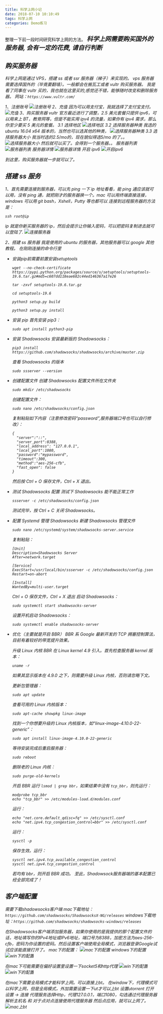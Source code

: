 ```yaml
---
title: 科学上网小记
date: 2018-07-10 10:10:49
tags: 科学上网
categories: Demo练习
---
```


整理一下前一段时间研究科学上网的方法。
<b style="font-size: 20px;"><i>科学上网需要购买国外的服务器, 会有一定的花费, 请自行判断<i></b>

## 购买服务器

科学上网是通过 VPS，搭建 ss 或者 ssr 服务器（梯子）来实现的。
vps 服务器需要选择国外的（毕竟要翻墙）。一般都会在搬瓦工或者 vultr 购买服务器。
我是看了同事在 vultr 买的，我也就在这里买的,感觉还不错，能够随时改变和删除服务器。
网站：`https://www.vultr.com/`

1、注册账号
![注册账号](https://github.com/kaisa911/studyNotes/blob/master/public/image/zhucezhanghao.png?raw=true)
2、充值
因为可以用支付宝，我就选择了支付宝支付。
![充值](https://github.com/kaisa911/studyNotes/blob/master/public/image/chongzhi.png?raw=true)
3、购买服务器
vultr 官方最近进行了调整，2.5 美元套餐只提供 ipv6，可以用来上 BT，教育网等，但是不能实用 ipv4 的流量，如果你有 ipv4 需求，那么你至少要买 5 美元的套餐。
3.1 选择地区
![选择地区](https://github.com/kaisa911/studyNotes/blob/master/public/image/fuwuqi01.png?raw=true)
3.2 选择服务器种类
我选的 ubuntu 16.04 x64 版本的，当然也可以选其他的种类，
![选择服务器种类](https://github.com/kaisa911/studyNotes/blob/master/public/image/fuwuqi02.png?raw=true)
3.3 选择服务器大小
我当时选的$2.5/mo 的，现在貌似得选$5/mo 的了。。
![选择服务器大小](https://github.com/kaisa911/studyNotes/blob/master/public/image/fuwuqi03.png?raw=true)
然后就可以买了。会得到一个服务器。。
服务器列表
![服务器列表](https://github.com/kaisa911/studyNotes/blob/master/public/image/fuwuqi04.png?raw=true)
服务器详情
![服务器详情](https://github.com/kaisa911/studyNotes/blob/master/public/image/fuwuqi05.png?raw=true)
开启 ipv6
![开启ipv6](https://github.com/kaisa911/studyNotes/blob/master/public/image/fuwuqi06.png?raw=true)

到这里，购买服务器就一步就可以了。

## 搭建 ss 服务

1、首先需要连接到服务器，可以先 ping 一下 ip 地址看看，能 ping 通应该就可以用，没有 ping 通，就把刚才的服务器换一个。mac 可以用终端直接连接，windows 可以用 git bash，Xshell，Putty 等也都可以
连接到远程服务器的方法是：

```
ssh root@ip
```

ip 就是你新买服务器的 ip，然后会提示让你输入密码，可以把密码复制进去就可以登陆了.
![连接服务器](https://github.com/kaisa911/studyNotes/blob/master/public/image/lianjie01.png?raw=true)

2、搭建 ss 服务器
我是使用的 ubuntu 的服务器，其他服务器可以 google 其他教程。
在刚刚连接的命令行里

- 安装pip前需要前置安装setuptools
  ```
  wget --no-check-certificate  https://pypi.python.org/packages/source/s/setuptools/setuptools-19.6.tar.gz#md5=c607dd118eae682c44ed146367a17e26

  tar -zxvf setuptools-19.6.tar.gz

  cd setuptools-19.6

  python3 setup.py build

  python3 setup.py install

  ```
- 安装 pip
  首先安装 pip3：
  ```
  sudo apt install python3-pip
  ```
- 安装 Shadowsocks
  安装最新版的 Shadowsocks：
  ```
  pip3 install https://github.com/shadowsocks/shadowsocks/archive/master.zip
  ```
  查看 Shadowsocks 的版本
  ```
  sudo ssserver --version
  ```
- 创建配置文件
  创建 Shadowsocks 配置文件所在文件夹
  ```
  sudo mkdir /etc/shadowsocks
  ```
  创建配置文件：
  ```
  sudo nano /etc/shadowsocks/config.json
  ```
  复制粘贴如下内容（注意修改密码“password”,服务器端口号也可以自行修改）：
  ```
  {
    "server":"::",
    "server_port":8388,
    "local_address": "127.0.0.1",
    "local_port":1080,
    "password":"mypassword",
    "timeout":300,
    "method":"aes-256-cfb",
    "fast_open": false
  }
  ```
  然后按 Ctrl + O 保存文件，Ctrl + X 退出。
- 测试 Shadowsocks 配置
  测试下 Shadowsocks 能不能正常工作
  ```
  ssserver -c /etc/shadowsocks/config.json
  ```
  测试完毕，按 Ctrl + C 关闭 Shadowsocks。
- 配置 Systemd 管理 Shadowsocks
  新建 Shadowsocks 管理文件

  ```
  sudo nano /etc/systemd/system/shadowsocks-server.service
  ```

  复制粘贴：

  ```
  [Unit]
  Description=Shadowsocks Server
  After=network.target

  [Service]
  ExecStart=/usr/local/bin/ssserver -c /etc/shadowsocks/config.json
  Restart=on-abort

  [Install]
  WantedBy=multi-user.target
  ```

  Ctrl + O 保存文件，Ctrl + X 退出
  启动 Shadowsocks：

  ```
  sudo systemctl start shadowsocks-server
  ```

  设置开机启动 Shadowsocks：

  ```
  sudo systemctl enable shadowsocks-server
  ```

- 优化（主要就是开启 BBR）
  BBR 系 Google 最新开发的 TCP 拥塞控制算法，目前有着较好的带宽提升效果。

  升级 Linux 内核
    BBR 在 Linux kernel 4.9 引入。首先检查服务器 kernel 版本：

  ```
  uname -r
  ```

  如果其显示版本在 4.9.0 之下，则需要升级 Linux 内核，否则请忽略下文。

  更新包管理器：

  ```
  sudo apt update
  ```

  查看可用的 Linux 内核版本：

  ```
  sudo apt-cache showpkg linux-image
  ```

  找到一个你想要升级的 Linux 内核版本，如“linux-image-4.10.0-22-generic”：

  ```
  sudo apt install linux-image-4.10.0-22-generic
  ```

  等待安装完成后重启服务器：

  ```
  sudo reboot
  ```

  删除老的 Linux 内核：

  ```
  sudo purge-old-kernels
  ```

  开启 BBR
    运行 `lsmod | grep bbr`，如果结果中没有 `tcp_bbr`，则先运行：

  ```
  modprobe tcp_bbr
  echo "tcp_bbr" >> /etc/modules-load.d/modules.conf
  ```

  运行：

  ```
  echo "net.core.default_qdisc=fq" >> /etc/sysctl.conf
  echo "net.ipv4.tcp_congestion_control=bbr" >> /etc/sysctl.conf
  ```

  运行：

  ```
  sysctl -p
  ```

  保存生效。运行：

  ```
  sysctl net.ipv4.tcp_available_congestion_control
  sysctl net.ipv4.tcp_congestion_control
  ```

  若均有 bbr，则开启 BBR 成功。
  至此，Shadowsock服务器端的基本配置已经全部完成了！

## 客户端配置
需要下载shadowsocks客户端
mac下载地址：`https://github.com/shadowsocks/ShadowsocksX-NG/releases`
windows下载地址：`https://github.com/shadowsocks/shadowsocks-windows/releases`

在Shadowsocks客户端添加服务器，如果你使用的是我提供的那个配置文件的话，地址填写你的IPv4地址或IPv6地址，端口号为8388，加密方法为aes-256-cfb，密码为你设置的密码。然后设置客户端使用全局模式，浏览器登录Google试试应该能直接打开了。
mac下的配置：
![mac下的配置](https://github.com/kaisa911/studyNotes/blob/master/public/image/kehuduan01.png?raw=true)
windows下的配置
![win下的配置](https://github.com/kaisa911/studyNotes/blob/master/public/image/kehuduan02.png?raw=true)

在mac下可能需要在偏好设置里设置一下socket5和http代理
![win下的配置](https://github.com/kaisa911/studyNotes/blob/master/public/image/macpeizhi01.png?raw=true)
![win下的配置](https://github.com/kaisa911/studyNotes/blob/master/public/image/macpeizhi02.png?raw=true)

在mac下需要全局模式才能科学上网。可以直接上bt。
在window下，代理模式可以科学上网，但是全局模式，外加需要设置一下ut才可以上bt
设置utorrent
打开设置 -> 连接
代理服务选择Http，代理127.0.0.1，端口1080，勾选通过代理服务器解析主机名 和 对于点对点连接使用代理服务器
然后点应用，就可以上网了。
![mac上bt](https://github.com/kaisa911/studyNotes/blob/master/public/image/bt01.png?raw=true)
